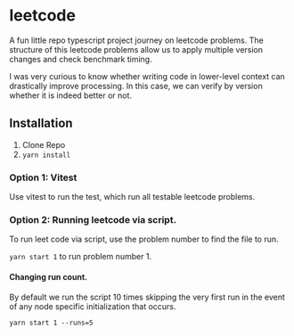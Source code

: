 # leetcode

A fun little repo typescript project journey on leetcode problems. The structure of this leetcode problems allow us to apply multiple version changes and check benchmark timing.

I was very curious to know whether writing code in lower-level context can drastically improve processing. In this case, we can verify by version whether it is indeed better or not.

## Installation

1. Clone Repo
2. `yarn install`

### Option 1: Vitest

Use vitest to run the test, which run all testable leetcode problems.

### Option 2: Running leetcode via script.

To run leet code via script, use the problem number to find the file to run.

`yarn start 1` to run problem number 1.

#### Changing run count.

By default we run the script 10 times skipping the very first run in the event of any node specific initialization that occurs.

`yarn start 1 --runs=5`
